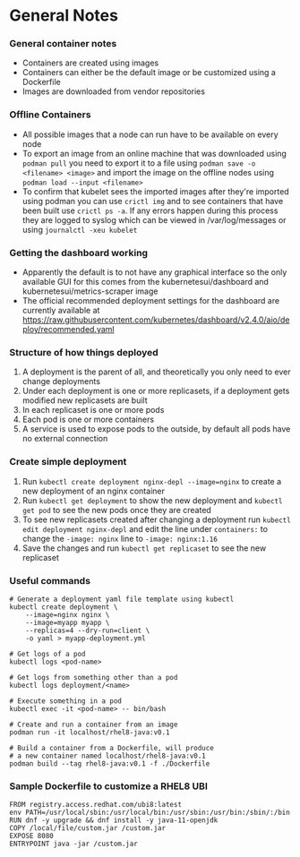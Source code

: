 # General Notes

### General container notes
* Containers are created using images
* Containers can either be the default image or be customized using a Dockerfile
* Images are downloaded from vendor repositories

### Offline Containers
* All possible images that a node can run have to be available on every node
* To export an image from an online machine that was downloaded using ```podman pull```
you need to export it to a file using ```podman save -o <filename> <image>``` and
import the image on the offline nodes using ```podman load --input <filename>```
* To confirm that kubelet sees the imported images after they're imported using podman 
you can use ```crictl img``` and to see containers that have been built use
```crictl ps -a```. If any errors happen during this process they are logged to 
syslog which can be viewed in /var/log/messages or using ```journalctl -xeu kubelet```

### Getting the dashboard working
* Apparently the default is to not have any graphical interface so the only available
GUI for this comes from the kubernetesui/dashboard and kubernetesui/metrics-scraper image
* The official recommended deployment settings for the dashboard are currently available at
https://raw.githubusercontent.com/kubernetes/dashboard/v2.4.0/aio/deploy/recommended.yaml

### Structure of how things deployed
1. A deployment is the parent of all, and theoretically you only need to ever change deployments
2. Under each deployment is one or more replicasets, if a deployment gets modified new replicasets
are built
3. In each replicaset is one or more pods
4. Each pod is one or more containers
5. A service is used to expose pods to the outside, by default all pods have no external connection

### Create simple deployment
1. Run ```kubectl create deployment nginx-depl --image=nginx``` to 
create a new deployment of an nginx container
2. Run ```kubectl get deployment``` to show the new deployment 
and ```kubectl get pod``` to see the new pods once they are created
3. To see new replicasets created after changing a deployment run 
```kubectl edit deployment nginx-depl``` and edit the line under ```containers:```
to change the ```-image: nginx``` line to ```-image: nginx:1.16```
4. Save the changes and run ```kubectl get replicaset``` to see the new replicaset

### Useful commands
```
# Generate a deployment yaml file template using kubectl
kubectl create deployment \
	--image=nginx nginx \
	--image=myapp myapp \
	--replicas=4 --dry-run=client \
	-o yaml > myapp-deployment.yml

# Get logs of a pod
kubectl logs <pod-name> 

# Get logs from something other than a pod
kubectl logs deployment/<name>

# Execute something in a pod
kubectl exec -it <pod-name> -- bin/bash 

# Create and run a container from an image
podman run -it localhost/rhel8-java:v0.1

# Build a container from a Dockerfile, will produce 
# a new container named localhost/rhel8-java:v0.1
podman build --tag rhel8-java:v0.1 -f ./Dockerfile
```


### Sample Dockerfile to customize a RHEL8 UBI
```
FROM registry.access.redhat.com/ubi8:latest
env PATH=/usr/local/sbin:/usr/local/bin:/usr/sbin:/usr/bin:/sbin/:/bin
RUN dnf -y upgrade && dnf install -y java-11-openjdk
COPY /local/file/custom.jar /custom.jar
EXPOSE 8080
ENTRYPOINT java -jar /custom.jar
```
